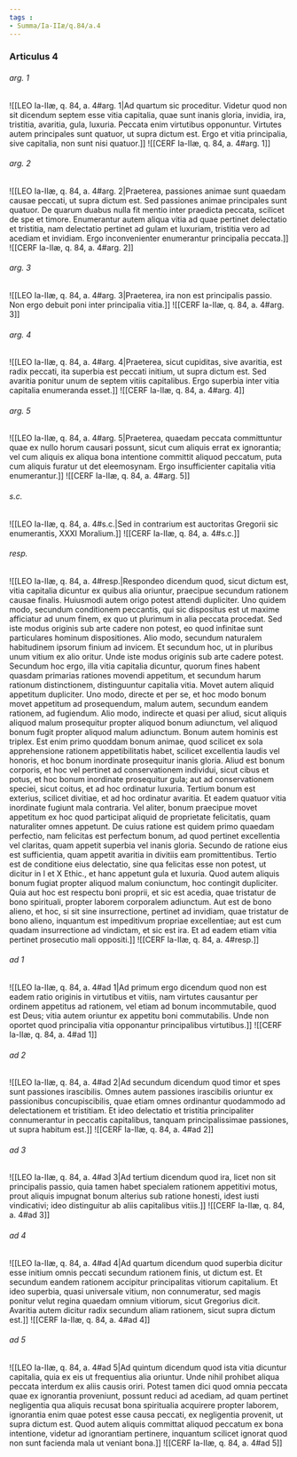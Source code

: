 ```yaml
---
tags : 
- Summa/Ia-IIæ/q.84/a.4
---
```


### Articulus 4

###### arg. 1
![[LEO Ia-IIæ, q. 84, a. 4#arg. 1|Ad quartum sic proceditur. Videtur quod non sit dicendum septem esse vitia capitalia, quae sunt inanis gloria, invidia, ira, tristitia, avaritia, gula, luxuria. Peccata enim virtutibus opponuntur. Virtutes autem principales sunt quatuor, ut supra dictum est. Ergo et vitia principalia, sive capitalia, non sunt nisi quatuor.]]
![[CERF Ia-IIæ, q. 84, a. 4#arg. 1]]

###### arg. 2
![[LEO Ia-IIæ, q. 84, a. 4#arg. 2|Praeterea, passiones animae sunt quaedam causae peccati, ut supra dictum est. Sed passiones animae principales sunt quatuor. De quarum duabus nulla fit mentio inter praedicta peccata, scilicet de spe et timore. Enumerantur autem aliqua vitia ad quae pertinet delectatio et tristitia, nam delectatio pertinet ad gulam et luxuriam, tristitia vero ad acediam et invidiam. Ergo inconvenienter enumerantur principalia peccata.]]
![[CERF Ia-IIæ, q. 84, a. 4#arg. 2]]

###### arg. 3
![[LEO Ia-IIæ, q. 84, a. 4#arg. 3|Praeterea, ira non est principalis passio. Non ergo debuit poni inter principalia vitia.]]
![[CERF Ia-IIæ, q. 84, a. 4#arg. 3]]

###### arg. 4
![[LEO Ia-IIæ, q. 84, a. 4#arg. 4|Praeterea, sicut cupiditas, sive avaritia, est radix peccati, ita superbia est peccati initium, ut supra dictum est. Sed avaritia ponitur unum de septem vitiis capitalibus. Ergo superbia inter vitia capitalia enumeranda esset.]]
![[CERF Ia-IIæ, q. 84, a. 4#arg. 4]]

###### arg. 5
![[LEO Ia-IIæ, q. 84, a. 4#arg. 5|Praeterea, quaedam peccata committuntur quae ex nullo horum causari possunt, sicut cum aliquis errat ex ignorantia; vel cum aliquis ex aliqua bona intentione committit aliquod peccatum, puta cum aliquis furatur ut det eleemosynam. Ergo insufficienter capitalia vitia enumerantur.]]
![[CERF Ia-IIæ, q. 84, a. 4#arg. 5]]

###### s.c.
![[LEO Ia-IIæ, q. 84, a. 4#s.c.|Sed in contrarium est auctoritas Gregorii sic enumerantis, XXXI Moralium.]]
![[CERF Ia-IIæ, q. 84, a. 4#s.c.]]

###### resp.
![[LEO Ia-IIæ, q. 84, a. 4#resp.|Respondeo dicendum quod, sicut dictum est, vitia capitalia dicuntur ex quibus alia oriuntur, praecipue secundum rationem causae finalis. Huiusmodi autem origo potest attendi dupliciter. Uno quidem modo, secundum conditionem peccantis, qui sic dispositus est ut maxime afficiatur ad unum finem, ex quo ut plurimum in alia peccata procedat. Sed iste modus originis sub arte cadere non potest, eo quod infinitae sunt particulares hominum dispositiones. Alio modo, secundum naturalem habitudinem ipsorum finium ad invicem. Et secundum hoc, ut in pluribus unum vitium ex alio oritur. Unde iste modus originis sub arte cadere potest. Secundum hoc ergo, illa vitia capitalia dicuntur, quorum fines habent quasdam primarias rationes movendi appetitum, et secundum harum rationum distinctionem, distinguuntur capitalia vitia. Movet autem aliquid appetitum dupliciter. Uno modo, directe et per se, et hoc modo bonum movet appetitum ad prosequendum, malum autem, secundum eandem rationem, ad fugiendum. Alio modo, indirecte et quasi per aliud, sicut aliquis aliquod malum prosequitur propter aliquod bonum adiunctum, vel aliquod bonum fugit propter aliquod malum adiunctum. Bonum autem hominis est triplex. Est enim primo quoddam bonum animae, quod scilicet ex sola apprehensione rationem appetibilitatis habet, scilicet excellentia laudis vel honoris, et hoc bonum inordinate prosequitur inanis gloria. Aliud est bonum corporis, et hoc vel pertinet ad conservationem individui, sicut cibus et potus, et hoc bonum inordinate prosequitur gula; aut ad conservationem speciei, sicut coitus, et ad hoc ordinatur luxuria. Tertium bonum est exterius, scilicet divitiae, et ad hoc ordinatur avaritia. Et eadem quatuor vitia inordinate fugiunt mala contraria. Vel aliter, bonum praecipue movet appetitum ex hoc quod participat aliquid de proprietate felicitatis, quam naturaliter omnes appetunt. De cuius ratione est quidem primo quaedam perfectio, nam felicitas est perfectum bonum, ad quod pertinet excellentia vel claritas, quam appetit superbia vel inanis gloria. Secundo de ratione eius est sufficientia, quam appetit avaritia in divitiis eam promittentibus. Tertio est de conditione eius delectatio, sine qua felicitas esse non potest, ut dicitur in I et X Ethic., et hanc appetunt gula et luxuria. Quod autem aliquis bonum fugiat propter aliquod malum coniunctum, hoc contingit dupliciter. Quia aut hoc est respectu boni proprii, et sic est acedia, quae tristatur de bono spirituali, propter laborem corporalem adiunctum. Aut est de bono alieno, et hoc, si sit sine insurrectione, pertinet ad invidiam, quae tristatur de bono alieno, inquantum est impeditivum propriae excellentiae; aut est cum quadam insurrectione ad vindictam, et sic est ira. Et ad eadem etiam vitia pertinet prosecutio mali oppositi.]]
![[CERF Ia-IIæ, q. 84, a. 4#resp.]]

###### ad 1
![[LEO Ia-IIæ, q. 84, a. 4#ad 1|Ad primum ergo dicendum quod non est eadem ratio originis in virtutibus et vitiis, nam virtutes causantur per ordinem appetitus ad rationem, vel etiam ad bonum incommutabile, quod est Deus; vitia autem oriuntur ex appetitu boni commutabilis. Unde non oportet quod principalia vitia opponantur principalibus virtutibus.]]
![[CERF Ia-IIæ, q. 84, a. 4#ad 1]]

###### ad 2
![[LEO Ia-IIæ, q. 84, a. 4#ad 2|Ad secundum dicendum quod timor et spes sunt passiones irascibilis. Omnes autem passiones irascibilis oriuntur ex passionibus concupiscibilis, quae etiam omnes ordinantur quodammodo ad delectationem et tristitiam. Et ideo delectatio et tristitia principaliter connumerantur in peccatis capitalibus, tanquam principalissimae passiones, ut supra habitum est.]]
![[CERF Ia-IIæ, q. 84, a. 4#ad 2]]

###### ad 3
![[LEO Ia-IIæ, q. 84, a. 4#ad 3|Ad tertium dicendum quod ira, licet non sit principalis passio, quia tamen habet specialem rationem appetitivi motus, prout aliquis impugnat bonum alterius sub ratione honesti, idest iusti vindicativi; ideo distinguitur ab aliis capitalibus vitiis.]]
![[CERF Ia-IIæ, q. 84, a. 4#ad 3]]

###### ad 4
![[LEO Ia-IIæ, q. 84, a. 4#ad 4|Ad quartum dicendum quod superbia dicitur esse initium omnis peccati secundum rationem finis, ut dictum est. Et secundum eandem rationem accipitur principalitas vitiorum capitalium. Et ideo superbia, quasi universale vitium, non connumeratur, sed magis ponitur velut regina quaedam omnium vitiorum, sicut Gregorius dicit. Avaritia autem dicitur radix secundum aliam rationem, sicut supra dictum est.]]
![[CERF Ia-IIæ, q. 84, a. 4#ad 4]]

###### ad 5
![[LEO Ia-IIæ, q. 84, a. 4#ad 5|Ad quintum dicendum quod ista vitia dicuntur capitalia, quia ex eis ut frequentius alia oriuntur. Unde nihil prohibet aliqua peccata interdum ex aliis causis oriri. Potest tamen dici quod omnia peccata quae ex ignorantia proveniunt, possunt reduci ad acediam, ad quam pertinet negligentia qua aliquis recusat bona spiritualia acquirere propter laborem, ignorantia enim quae potest esse causa peccati, ex negligentia provenit, ut supra dictum est. Quod autem aliquis committat aliquod peccatum ex bona intentione, videtur ad ignorantiam pertinere, inquantum scilicet ignorat quod non sunt facienda mala ut veniant bona.]]
![[CERF Ia-IIæ, q. 84, a. 4#ad 5]]

